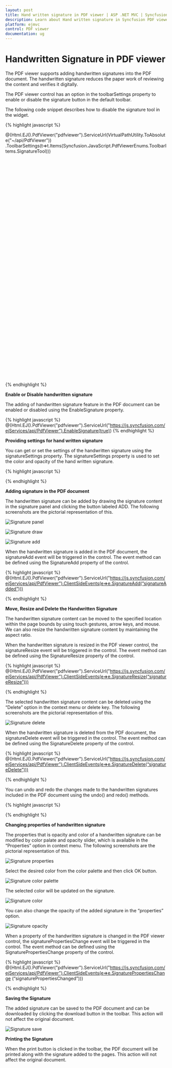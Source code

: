 ```yaml
---
layout: post
title: Hand written signature in PDF viewer | ASP .NET MVC | Syncfusion
description: Learn about Hand written signature in Syncfusion PDF viewer control and more details.The PDF viewer supports adding handwritten signatures into PDF document.
platform: ejmvc
control: PDF viewer
documentation: ug
---
```


# Handwritten Signature in PDF viewer

The PDF viewer supports adding handwritten signatures into the PDF document. The handwritten signature reduces the paper work of reviewing the content and verifies it digitally.

The PDF viewer control has an option in the toolbarSettings property to enable or disable the signature button in the default toolbar.

The following code snippet describes how to disable the signature tool in the widget.

{% highlight javascript %}
<div style="width:100%;height:780px;">
    @(Html.EJ().PdfViewer("pdfviewer").ServiceUrl(VirtualPathUtility.ToAbsolute("~/api/PdfViewer"))
        .ToolbarSettings(t=>t.Items(Syncfusion.JavaScript.PdfViewerEnums.ToolbarItems.SignatureTool)))
</div>
{% endhighlight %}

**Enable or Disable handwritten signature**

The adding of handwritten signature feature in the PDF document can be enabled or disabled using the EnableSignature property.

{% highlight javascript %}
@(Html.EJ().PdfViewer("pdfviewer").ServiceUrl("https://js.syncfusion.com/ejServices/api/PdfViewer").EnableSignature(true))
{% endhighlight %}

**Providing settings for hand written signature**

You can get or set the settings of the handwritten signature using the signatureSettings property. The signatureSettings property is used to set the color and opacity of the hand written signature.

{% highlight javascript %}
<script type="text/javascript">
    $(function() {
        $(“#pdfviewer”).ejPdfViewer({signatureSettings: { color: “#ff0000”, opacity: “0.5” } })
    });
</script>
{% endhighlight %}

**Adding signature in the PDF document**

The handwritten signature can be added by drawing the signature content in the signature panel and clicking the button labeled ADD. The following screenshots are the pictorial representation of this.

![Signature panel](Signature_images/Signature_img1.png)

![Signature draw](Signature_images/Signature_img2.png)

![Signature add](Signature_images/Signature_img3.png)

When the handwritten signature is added in the PDF document, the signatureAdd event will be triggered in the control. The event method can be defined using the SignatureAdd property of the control.

{% highlight javascript %}
@(Html.EJ().PdfViewer("pdfviewer").ServiceUrl("https://js.syncfusion.com/ejServices/api/PdfViewer").ClientSideEvents(e=>e.SignatureAdd(“signatureAdded”)))
<script type="text/javascript">
        function signatureAdded (args) {
            alert("A hand written signature is added in the PDF document”);
        }
</script>
{% endhighlight %}

**Move, Resize and Delete the Handwritten Signature**

The handwritten signature content can be moved to the specified location within the page bounds by using touch gestures, arrow keys, and mouse. We can also resize the handwritten signature content by maintaining the aspect ratio.

When the handwritten signature is resized in the PDF viewer control, the signatureResize event will be triggered in the control. The event method can be defined using the SignatureResize property of the control.

{% highlight javascript %}
@(Html.EJ().PdfViewer("pdfviewer").ServiceUrl("https://js.syncfusion.com/ejServices/api/PdfViewer").ClientSideEvents(e=>e.SignatureResize(“signatureResize”)))
<script type="text/javascript">
        function signatureResize (args) {
            alert("A hand written signature is resized in the PDF viewer control”);
        }
</script>
{% endhighlight %}

The selected handwritten signature content can be deleted using the “Delete” option in the context menu or delete key. The following screenshots are the pictorial representation of this.

![Signature delete](Signature_images/Signature_img4.png)     

When the handwritten signature is deleted from the PDF document, the signatureDelete event will be triggered in the control. The event method can be defined using the SignatureDelete property of the control.       

{% highlight javascript %}
@(Html.EJ().PdfViewer("pdfviewer").ServiceUrl("https://js.syncfusion.com/ejServices/api/PdfViewer").ClientSideEvents(e=>e.SignatureDelete(“signatureDelete”)))
<script type="text/javascript">
        function signatureDelete (args) {
            alert("A hand written signature is removed from the PDF document”);
        }
</script>
{% endhighlight %}

You can undo and redo the changes made to the handwritten signatures included in the PDF document using the undo() and redo() methods. 

{% highlight javascript %}
<script type="text/javascript">
    function undoChanges() {
        $(“#pdfviewer”).data(“ejPdfViewer”).undo();
    }
    function redoChanges() {
        $(“#pdfviewer”).data(“ejPdfViewer”).redo();
    }
</script>
{% endhighlight %}

**Changing properties of handwritten signature**

The properties that is opacity and color of a handwritten signature can be modified by color palate and opacity slider, which is available in the “Properties” option in context menu. The following screenshots are the pictorial representation of this.

![Signature properties](Signature_images/Signature_img5.png)      

Select the desired color from the color palette and then click OK button.

![Signature color palette](Signature_images/Signature_img6.png)  

The selected color will be updated on the signature.

![Signature color](Signature_images/Signature_img7.png)  

You can also change the opacity of the added signature in the “properties” option.

![Signature opacity](Signature_images/Signature_img8.png)  

When a property of the handwritten signature is changed in the PDF viewer control, the signaturePropertiesChange event will be triggered in the control. The event method can be defined using the SignaturePropertiesChange property of the control.

{% highlight javascript %}
@(Html.EJ().PdfViewer("pdfviewer").ServiceUrl("https://js.syncfusion.com/ejServices/api/PdfViewer").ClientSideEvents(e=>e.SignaturePropertiesChange (“signaturePropertiesChanged”)))
<script type="text/javascript">
        function signaturePropertiesChanged(args) {
            alert("A property of the hand written signature is changed in the PDF viewer control”);
        }
</script>
{% endhighlight %}

**Saving the Signature**

The added signature can be saved to the PDF document and can be downloaded by clicking the download button in the toolbar. This action will not affect the original document.

![Signature save](Signature_images/Signature_img9.png) 

**Printing the Signature**

When the print button is clicked in the toolbar, the PDF document will be printed along with the signature added to the pages. This action will not affect the original document.

